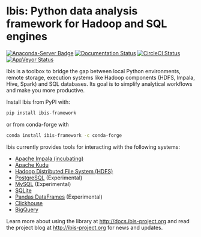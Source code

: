 # Ibis: Python data analysis framework for Hadoop and SQL engines

[![Anaconda-Server Badge](https://anaconda.org/conda-forge/ibis-framework/badges/version.svg)](https://anaconda.org/conda-forge/ibis-framework)
[![Documentation Status](https://img.shields.io/badge/docs-docs.ibis--project.org-blue.svg)](http://docs.ibis-project.org)
[![CircleCI Status](https://circleci.com/gh/ibis-project/ibis.svg?style=shield&circle-token=b84ff8383cbb0d6788ee0f9635441cb962949a4f)](https://circleci.com/gh/ibis-project/ibis/tree/master)
[![AppVeyor Status](https://ci.appveyor.com/api/projects/status/github/ibis-project/ibis?branch=master&svg=true)](https://ci.appveyor.com/project/cpcloud/ibis-xh5g1)

Ibis is a toolbox to bridge the gap between local Python environments, remote
storage, execution systems like Hadoop components (HDFS, Impala, Hive, Spark)
and SQL databases. Its goal is to simplify analytical workflows and make you
more productive.

Install Ibis from PyPI with:

```sh
pip install ibis-framework
```

or from conda-forge with

```sh
conda install ibis-framework -c conda-forge
```

Ibis currently provides tools for interacting with the following systems:

- [Apache Impala (incubating)](http://impala.io/)
- [Apache Kudu](http://getkudu.io)
- [Hadoop Distributed File System (HDFS)](https://hadoop.apache.org/)
- [PostgreSQL](https://www.postgresql.org/) (Experimental)
- [MySQL](https://www.mysql.com/) (Experimental)
- [SQLite](http://sqlite.org/)
- [Pandas DataFrames](https://pandas.pydata.org/) (Experimental)
- [Clickhouse](https://clickhouse.yandex)
- [BigQuery](https://cloud.google.com/bigquery)

Learn more about using the library at http://docs.ibis-project.org and read the
project blog at http://ibis-project.org for news and updates.
